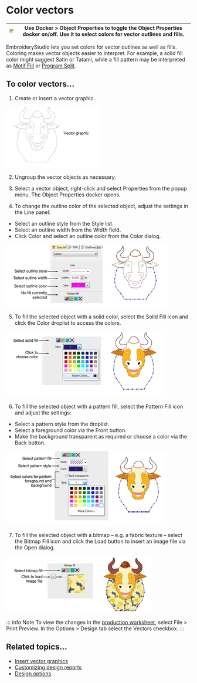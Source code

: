 # Color vectors

| ![ObjectProperties.png](assets/ObjectProperties.png) | Use Docker > Object Properties to toggle the Object Properties docker on/off. Use it to select colors for vector outlines and fills. |
| ---------------------------------------------------- | ------------------------------------------------------------------------------------------------------------------------------------ |

EmbroideryStudio lets you set colors for vector outlines as well as fills. Coloring makes vector objects easier to interpret. For example, a solid fill color might suggest Satin or Tatami, while a fill pattern may be interpreted as [Motif Fill](../../glossary/glossary) or [Program Split](../../glossary/glossary).

## To color vectors...

1. Create or insert a vector graphic.

![VectorObjectsColoring.png](assets/VectorObjectsColoring.png)

2. Ungroup the vector objects as necessary.

3. Select a vector object, right-click and select Properties from the popup menu. The Object Properties docker opens.

4. To change the outline color of the selected object, adjust the settings in the Line panel:

- Select an outline style from the Style list.
- Select an outline width from the Width field.
- Click Color and select an outline color from the Color dialog.

![VectorObjectsColoringOutlines.png](assets/VectorObjectsColoringOutlines.png)

5. To fill the selected object with a solid color, select the Solid Fill icon and click the Color droplist to access the colors.

![VectorObjectsColoringSolidFill.png](assets/VectorObjectsColoringSolidFill.png)

6. To fill the selected object with a pattern fill, select the Pattern Fill icon and adjust the settings:

- Select a pattern style from the droplist.
- Select a foreground color via the Front button.
- Make the background transparent as required or choose a color via the Back button.

![VectorObjectsColoringPatternFill.png](assets/VectorObjectsColoringPatternFill.png)

7. To fill the selected object with a bitmap – e.g. a fabric texture – select the Bitmap Fill icon and click the Load button to insert an image file via the Open dialog.

![VectorObjectsColoringBitmapFill.png](assets/VectorObjectsColoringBitmapFill.png)

::: info Note
To view the changes in the [production worksheet](../../glossary/glossary#production-worksheet), select File > Print Preview. In the Options > Design tab select the Vectors checkbox.
:::

## Related topics...

- [Insert vector graphics](Insert_vector_graphics)
- [Customizing design reports](../../Production/reports/Customizing_design_reports)
- [Design options](../../Production/reports/Design_options)
